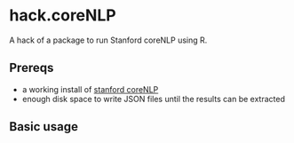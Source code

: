 # hack.coreNLP
A hack of a package to run Stanford coreNLP using R.

## Prereqs

- a working install of [stanford coreNLP](http://stanfordnlp.github.io/CoreNLP/)
- enough disk space to write JSON files until the results can be extracted

## Basic usage


